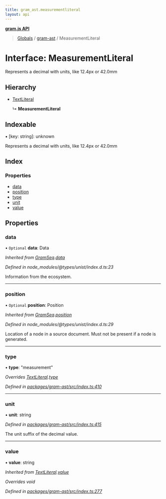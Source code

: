 ```yaml
---
title: gram_ast.measurementliteral
layout: api
---
```


**[gram.js API](../README.md)**

> [Globals](../globals.md) / [gram-ast](../modules/gram_ast.md) / MeasurementLiteral

# Interface: MeasurementLiteral

Represents a decimal with units, like 12.4px or 42.0mm

## Hierarchy

* [TextLiteral](gram_ast.textliteral.md)

  ↳ **MeasurementLiteral**

## Indexable

▪ [key: string]: unknown

Represents a decimal with units, like 12.4px or 42.0mm

## Index

### Properties

* [data](gram_ast.measurementliteral.md#data)
* [position](gram_ast.measurementliteral.md#position)
* [type](gram_ast.measurementliteral.md#type)
* [unit](gram_ast.measurementliteral.md#unit)
* [value](gram_ast.measurementliteral.md#value)

## Properties

### data

• `Optional` **data**: Data

*Inherited from [GramSeq](gram_ast.gramseq.md).[data](gram_ast.gramseq.md#data)*

*Defined in node_modules/@types/unist/index.d.ts:23*

Information from the ecosystem.

___

### position

• `Optional` **position**: Position

*Inherited from [GramSeq](gram_ast.gramseq.md).[position](gram_ast.gramseq.md#position)*

*Defined in node_modules/@types/unist/index.d.ts:29*

Location of a node in a source document.
Must not be present if a node is generated.

___

### type

•  **type**: \"measurement\"

*Overrides [TextLiteral](gram_ast.textliteral.md).[type](gram_ast.textliteral.md#type)*

*Defined in [packages/gram-ast/src/index.ts:410](https://github.com/gram-data/gram-js/blob/6df7c85/packages/gram-ast/src/index.ts#L410)*

___

### unit

•  **unit**: string

*Defined in [packages/gram-ast/src/index.ts:415](https://github.com/gram-data/gram-js/blob/6df7c85/packages/gram-ast/src/index.ts#L415)*

The unit suffix of the decimal value.

___

### value

•  **value**: string

*Inherited from [TextLiteral](gram_ast.textliteral.md).[value](gram_ast.textliteral.md#value)*

*Overrides void*

*Defined in [packages/gram-ast/src/index.ts:277](https://github.com/gram-data/gram-js/blob/6df7c85/packages/gram-ast/src/index.ts#L277)*
